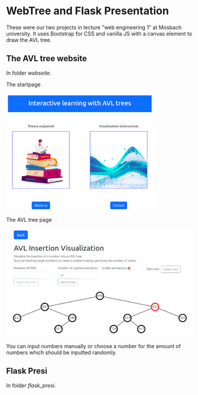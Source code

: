 # WebTree and Flask Presentation

These were our two projects in lecture "web engineering 1" at Mosbach university. It uses Bootstrap for CSS and vanilla JS with a canvas element to draw the AVL tree.

## The AVL tree website

In folder *webseite*.

The startpage

![no text](pics/01.png "no title")


The AVL tree page

![no text](pics/02.png "no title")

You can input numbers manually or choose a number for the amount of numbers which should be inputted randomly.

## Flask Presi

In folder *flask_presi*.